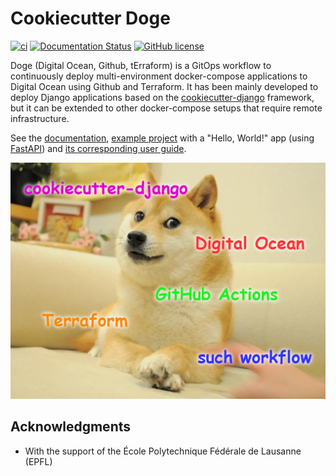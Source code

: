 # Cookiecutter Doge

[![ci](https://github.com/martibosch/cookiecutter-doge/actions/workflows/ci.yml/badge.svg?branch=main)](https://github.com/martibosch/cookiecutter-doge/actions/workflows/ci.yml)
[![Documentation Status](https://readthedocs.org/projects/cookiecutter-doge/badge/?version=latest)](https://cookiecutter-doge.readthedocs.io/en/latest/?badge=latest)
[![GitHub license](https://img.shields.io/github/license/martibosch/cookiecutter-doge.svg)](https://github.com/martibosch/cookiecutter-doge/blob/main/LICENSE)

Doge (Digital Ocean, Github, tErraform) is a GitOps workflow to continuously deploy multi-environment docker-compose applications to Digital Ocean using Github and Terraform. It has been mainly developed to deploy Django applications based on the [cookiecutter-django](https://github.com/cookiecutter/cookiecutter-django) framework, but it can be extended to other docker-compose setups that require remote infrastructure.

See the [documentation](https://cookiecutter-doge.readthedocs.io), [example project](https://github.com/martibosch/doge-hello-world) with a "Hello, World!" app (using [FastAPI](https://fastapi.tiangolo.com/)) and [its corresponding user guide](https://github.com/martibosch/doge-hello-world/blob/main/README.md).

![such workflow](https://raw.githubusercontent.com/martibosch/cookiecutter-doge/main/doge.png "such workflow")

## Acknowledgments

- With the support of the École Polytechnique Fédérale de Lausanne (EPFL)
